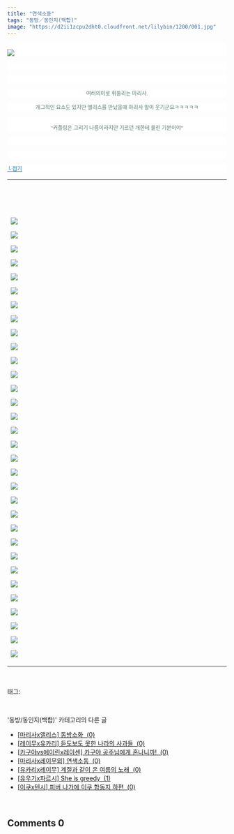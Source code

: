 ```yaml
---
title: "연색소동"
tags: "동방／동인지(백합)"
image: "https://d2ii1zcpu2dht0.cloudfront.net/lilybin/1200/001.jpg"
---
```

<div class="article">
<div class="area_view">
<p style="text-align: justify; background: white"><span style="color:#557a74; font-family:돋움; font-size:9pt"><br/><img src="{{ site.imgserver9 }}/lilybin/1200/001.jpg"/>
</span></p><p style="text-align: justify; background: white">
 </p><p style="text-align: justify; background: white">
 </p><p style="text-align: center; background: white"><span style="color:#557a74; font-family:돋움; font-size:9pt">여러의미로 휘둘리는 마리사.
</span></p><p style="text-align: center; background: white"><span style="color:#557a74; font-family:돋움; font-size:9pt">개그적인 요소도 있지만 앨리스를 만났을때 마리사 말이 웃기군요ㅋㅋㅋㅋㅋ
</span></p><p style="text-align: center; background: white"><span style="color:#557a74; font-family:돋움; font-size:9pt"><br/>"커플링은 그리기 나름이라지만 기르던 개한테 물린 기분이야"
</span></p><p style="text-align: center; background: white">
 </p><p style="text-align: justify; background: white">
 </p><p style="text-align: justify; background: white"><a href="http://blog.naver.com/PostView.nhn?blogId=cjb0236&amp;logNo=150144301089&amp;parentCategoryNo=&amp;categoryNo=41&amp;viewDate=&amp;isShowPopularPosts=false&amp;from=postView"><span style="color:#0482d6; font-family:돋움; font-size:9pt; text-decoration:underline">└ 접기</span></a><span style="color:#557a74; font-family:돋움; font-size:9pt">
</span></p><div><table border="0" style="border-collapse:collapse"><colgroup><col style="width:773px"/></colgroup><tbody valign="top"><tr><td valign="middle"><p>
 </p><p style="text-align: justify"><span style="color:#3d4444; font-family:Times New Roman; font-size:10pt"><br/><br/><img src="{{ site.imgserver9 }}/lilybin/1200/002.jpg"/><br/><br/><img src="{{ site.imgserver9 }}/lilybin/1200/003.jpg"/><br/><br/><img src="{{ site.imgserver9 }}/lilybin/1200/004.jpg"/><br/><br/><img src="{{ site.imgserver9 }}/lilybin/1200/005.jpg"/><br/><br/><img src="{{ site.imgserver9 }}/lilybin/1200/006.jpg"/><br/><br/><img src="{{ site.imgserver9 }}/lilybin/1200/007.jpg"/><br/><br/><img src="{{ site.imgserver9 }}/lilybin/1200/008.jpg"/><br/><br/><img src="{{ site.imgserver9 }}/lilybin/1200/009.jpg"/><br/><br/><img src="{{ site.imgserver9 }}/lilybin/1200/010.jpg"/><br/><br/><img src="{{ site.imgserver9 }}/lilybin/1200/011.jpg"/><br/><br/><img src="{{ site.imgserver9 }}/lilybin/1200/012.jpg"/><br/><br/><img src="{{ site.imgserver9 }}/lilybin/1200/013.jpg"/><br/><br/><img src="{{ site.imgserver9 }}/lilybin/1200/014.jpg"/><br/><br/><img src="{{ site.imgserver9 }}/lilybin/1200/015.jpg"/><br/><br/><img src="{{ site.imgserver9 }}/lilybin/1200/016.jpg"/><br/><br/><img src="{{ site.imgserver9 }}/lilybin/1200/017.jpg"/><br/><br/><img src="{{ site.imgserver9 }}/lilybin/1200/018.jpg"/><br/><br/><img src="{{ site.imgserver9 }}/lilybin/1200/019.jpg"/><br/><br/><img src="{{ site.imgserver9 }}/lilybin/1200/020.jpg"/><br/><br/><img src="{{ site.imgserver9 }}/lilybin/1200/021.jpg"/><br/><br/><img src="{{ site.imgserver9 }}/lilybin/1200/022.jpg"/><br/><br/><img src="{{ site.imgserver9 }}/lilybin/1200/023.jpg"/><br/><br/><img src="{{ site.imgserver9 }}/lilybin/1200/024.jpg"/><br/><br/><img src="{{ site.imgserver9 }}/lilybin/1200/025.jpg"/><br/><br/><img src="{{ site.imgserver9 }}/lilybin/1200/026.jpg"/><br/><br/><img src="{{ site.imgserver9 }}/lilybin/1200/027.jpg"/><br/><br/><img src="{{ site.imgserver9 }}/lilybin/1200/028.jpg"/><br/><br/><img src="{{ site.imgserver9 }}/lilybin/1200/029.jpg"/><br/><br/><img src="{{ site.imgserver9 }}/lilybin/1200/030.jpg"/><br/><br/><img src="{{ site.imgserver9 }}/lilybin/1200/031.jpg"/><br/><br/><img src="{{ site.imgserver9 }}/lilybin/1200/032.jpg"/><br/><br/><img src="{{ site.imgserver9 }}/lilybin/1200/033.jpg"/>
</span></p></td></tr></tbody></table></div>
</div></div><br/>
<div class="tagTrail">
<p>태그: </p>
<ul>
</ul>
</div><br/>
<div class="another">
<p>'동방/동인지(백합)' 카테고리의 다른 글</p>
<ul>
<li><a href="/lilybin_1203">
[마리사x앨리스] 동방소화  (0)
</a></li>
<li><a href="/lilybin_1202">
[레이무x유카리] 듣도보도 못한 나라의 사과들  (0)
</a></li>
<li><a href="/lilybin_1201">
[카구야vs에이린x레이센] 카구야 공주님에게 혼나니까!  (0)
</a></li>
<li><a href="/lilybin_1200">
[마리사x레이무외] 연색소동  (0)
</a></li>
<li><a href="/lilybin_1199">
[유카리x레이무] 계절과 같이 온 여름의 노래  (0)
</a></li>
<li><a href="/lilybin_1198">
[유우기x파르시] She is greedy  (1)
</a></li>
<li><a href="/lilybin_1197">
[이쿠x텐시] 피버 나가에 이쿠 합동지 하편  (0)
</a></li>
</ul>
</div><br/>
<div class="comment">
<h2 class="bold">Comments <span id="commentCount1200">0</span></h2>
<div style="clear:both;">
<div id="entry1200Comment" style="display:block">
</div>
</div>
</div><br/>
<br/>
<p id="refer"></p>
<br/>

